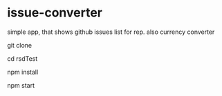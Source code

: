 # issue-converter

simple app, that shows github issues list for rep.
also currency converter

git clone 

cd rsdTest

npm install

npm start
